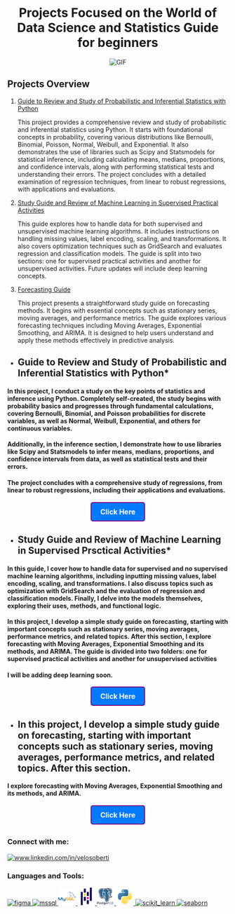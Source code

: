 <h1 align="center"> Projects Focused on the World of Data Science and Statistics Guide for beginners</h1>



<p align="center">
  <img src="https://i.redd.it/ol84mk6keoq01.gif" width="auto" height="auto" alt="GIF">
</p>

## 

<h2>Projects Overview</h2>

<ol>
  <li>
    <a href="#guide-to-review-and-study-of-probabilistic-and-inferential-statistics-with-python">
      Guide to Review and Study of Probabilistic and Inferential Statistics with Python
    </a>
    <p>This project provides a comprehensive review and study of probabilistic and inferential statistics using Python. It starts with foundational concepts in probability, covering various distributions like Bernoulli, Binomial, Poisson, Normal, Weibull, and Exponential. It also demonstrates the use of libraries such as Scipy and Statsmodels for statistical inference, including calculating means, medians, proportions, and confidence intervals, along with performing statistical tests and understanding their errors. The project concludes with a detailed examination of regression techniques, from linear to robust regressions, with applications and evaluations.</p>
  </li>
  
  <li>
    <a href="#study-guide-and-review-of-machine-learning-in-supervised-practical-activities">
      Study Guide and Review of Machine Learning in Supervised Practical Activities
    </a>
    <p>This guide explores how to handle data for both supervised and unsupervised machine learning algorithms. It includes instructions on handling missing values, label encoding, scaling, and transformations. It also covers optimization techniques such as GridSearch and evaluates regression and classification models. The guide is split into two sections: one for supervised practical activities and another for unsupervised activities. Future updates will include deep learning concepts.</p>
  </li>
  
  <li>
    <a href="#forecasting-guide">
      Forecasting Guide
    </a>
    <p>This project presents a straightforward study guide on forecasting methods. It begins with essential concepts such as stationary series, moving averages, and performance metrics. The guide explores various forecasting techniques including Moving Averages, Exponential Smoothing, and ARIMA. It is designed to help users understand and apply these methods effectively in predictive analysis.</p>
  </li>
</ol>

- <h2 id="guide-to-review-and-study-of-probabilistic-and-inferential-statistics-with-python"> Guide to Review and Study of Probabilistic and Inferential Statistics with Python* </h2>

#### In this project, I conduct a study on the key points of statistics and inference using Python. Completely self-created, the study begins with probability basics and progresses through fundamental calculations, covering Bernoulli, Binomial, and Poisson probabilities for discrete variables, as well as Normal, Weibull, Exponential, and others for continuous variables.

#### Additionally, in the inference section, I demonstrate how to use libraries like Scipy and Statsmodels to infer means, medians, proportions, and confidence intervals from data, as well as statistical tests and their errors.

#### The project concludes with a comprehensive study of regressions, from linear to robust regressions, including their applications and evaluations.


<p align="center">
  <a href="https://github.com/velosoberti/DataScience_Guide/tree/main/STATISTIC" style="
    display: inline-block;
    padding: 10px 20px;
    font-size: 16px;
    font-weight: bold;
    color: #fff;
    background-color: #007bff;
    border: 2px solid #800080;
    border-radius: 5px;
    text-decoration: none;
  ">
    Click Here
  </a>
</p>


##

- <h2 id="study-guide-and-review-of-machine-learning-in-supervised-practical-activities"> Study Guide and Review of Machine Learning in Supervised Prsctical Activities* </h2>

#### In this guide, I cover how to handle data for supervised and no supervised machine learning algorithms, including inputting missing values, label encoding, scaling, and transformations. I also discuss topics such as optimization with GridSearch and the evaluation of regression and classification models. Finally, I delve into the models themselves, exploring their uses, methods, and functional logic.

#### In this project, I develop a simple study guide on forecasting, starting with important concepts such as stationary series, moving averages, performance metrics, and related topics. After this section, I explore forecasting with Moving Averages, Exponential Smoothing and its methods, and ARIMA. The guide is divided into two folders: one for supervised practical activities and another for unsupervised activities

#### I will be adding deep learning soon.

<p align="center">
  <a href="https://github.com/velosoberti/DataScience_Guide/tree/main/MACHINE%20LEARNING" style="
    display: inline-block;
    padding: 10px 20px;
    font-size: 16px;
    font-weight: bold;
    color: #fff;
    background-color: #007bff;
    border: 2px solid #800080;
    border-radius: 5px;
    text-decoration: none;
  ">
    Click Here
  </a>
</p>

##

- <h2 id="forecasting-guide"> In this project, I develop a simple study guide on forecasting, starting with important concepts such as stationary series, moving averages, performance metrics, and related topics. After this section. </h2>

#### I explore forecasting with Moving Averages, Exponential Smoothing and its methods, and ARIMA.

<p align="center">
  <a href="https://github.com/velosoberti/DataScience_Guide/tree/main/FORECASTING%20GUIDE" style="
    display: inline-block;
    padding: 10px 20px;
    font-size: 16px;
    font-weight: bold;
    color: #fff;
    background-color: #007bff;
    border: 2px solid #800080;
    border-radius: 5px;
    text-decoration: none;
  ">
    Click Here
  </a>
</p>

##


<h3 align="left">Connect with me:</h3>
<p align="left">
<a href="https://linkedin.com/in/www.linkedin.com/in/velosoberti" target="blank"><img align="center" src="https://raw.githubusercontent.com/rahuldkjain/github-profile-readme-generator/master/src/images/icons/Social/linked-in-alt.svg" alt="www.linkedin.com/in/velosoberti" height="30" width="40" /></a>
</p>

<h3 align="left">Languages and Tools:</h3>
<p align="left"> <a href="https://www.figma.com/" target="_blank" rel="noreferrer"> <img src="https://www.vectorlogo.zone/logos/figma/figma-icon.svg" alt="figma" width="40" height="40"/> </a> <a href="https://www.microsoft.com/en-us/sql-server" target="_blank" rel="noreferrer"> <img src="https://www.svgrepo.com/show/303229/microsoft-sql-server-logo.svg" alt="mssql" width="40" height="40"/> </a> <a href="https://www.mysql.com/" target="_blank" rel="noreferrer"> <img src="https://raw.githubusercontent.com/devicons/devicon/master/icons/mysql/mysql-original-wordmark.svg" alt="mysql" width="40" height="40"/> </a> <a href="https://pandas.pydata.org/" target="_blank" rel="noreferrer"> <img src="https://raw.githubusercontent.com/devicons/devicon/2ae2a900d2f041da66e950e4d48052658d850630/icons/pandas/pandas-original.svg" alt="pandas" width="40" height="40"/> </a> <a href="https://www.postgresql.org" target="_blank" rel="noreferrer"> <img src="https://raw.githubusercontent.com/devicons/devicon/master/icons/postgresql/postgresql-original-wordmark.svg" alt="postgresql" width="40" height="40"/> </a> <a href="https://www.python.org" target="_blank" rel="noreferrer"> <img src="https://raw.githubusercontent.com/devicons/devicon/master/icons/python/python-original.svg" alt="python" width="40" height="40"/> </a> <a href="https://scikit-learn.org/" target="_blank" rel="noreferrer"> <img src="https://upload.wikimedia.org/wikipedia/commons/0/05/Scikit_learn_logo_small.svg" alt="scikit_learn" width="40" height="40"/> </a> <a href="https://seaborn.pydata.org/" target="_blank" rel="noreferrer"> <img src="https://seaborn.pydata.org/_images/logo-mark-lightbg.svg" alt="seaborn" width="40" height="40"/> </a> </p>

